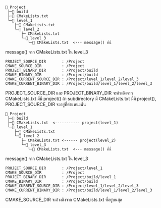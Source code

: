 ```
📁 Project
 ├─📁 build
 ├─📄 CMakeLists.txt
 └─📁 level_1
    ├─📄 CMakeLists.txt
    └─📁 level_2
       ├─ CMakeLists.txt
       └─📁 level_3
          └─📄 CMakeLists.txt  <--- message() ที่นี่
```
message() จาก CMakeLists.txt ใน level_3
```
PROJECT_SOURCE_DIR       : /Project
CMAKE_SOURCE_DIR         : /Project
PROJECT_BINARY_DIR       : /Project/build
CMAKE_BINARY_DIR         : /Project/build
CMAKE_CURRENT_SOURCE_DIR : /Project/level_1/level_2/level_3
CMAKE_CURRENT_BINARY_DIR : /Project/build/level_1/level_2/level_3
```

PROJECT_SOURCE_DIR และ PROJECT_BINARY_DIR จะอ้างอิงจาก CMakeLists.txt มี่มี project() 
	ถ้า subdirectory มี CMakeLists.txt มี่มี project(), PROJECT_SOURCE_DIR จะอยู่ที่ตำแหน่งนั้น
```
📁 Project
 ├─📁 build
 ├─📄 CMakeLists.txt  <----------- project(level_1)           
 └─📁 level_1
    ├─📄 CMakeLists.txt
    └─📁 level_2
       ├─ CMakeLists.txt <------ project(level_2)
       └─📁 level_3
          └─📄 CMakeLists.txt  <--- message() ที่นี่
```
message() จาก CMakeLists.txt ใน level_3
```
PROJECT_SOURCE_DIR       : /Project/level_1
CMAKE_SOURCE_DIR         : /Project
PROJECT_BINARY_DIR       : /Project/build/level_1
CMAKE_BINARY_DIR         : /Project/build
CMAKE_CURRENT_SOURCE_DIR : /Project/level_1/level_2/level_3
CMAKE_CURRENT_BINARY_DIR : /Project/build/level_1/level_2/level_3
```

CMAKE_SOURCE_DIR จะอ้างอิงจาก CMakeLists.txt ที่อยู่บนสุด
